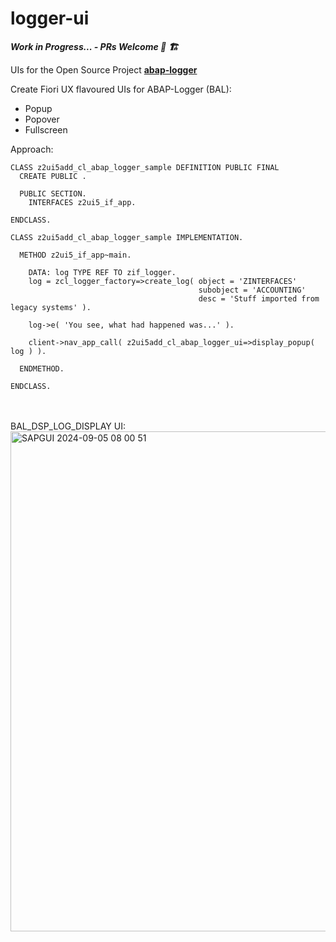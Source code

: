 # logger-ui

___Work in Progress... - PRs Welcome 🚧 🏗️___

UIs for the Open Source Project [**abap-logger**](https://github.com/ABAP-Logger/ABAP-Logger)

Create Fiori UX flavoured UIs for ABAP-Logger (BAL):
* Popup
* Popover
* Fullscreen

Approach:
```abap
CLASS z2ui5add_cl_abap_logger_sample DEFINITION PUBLIC FINAL
  CREATE PUBLIC .

  PUBLIC SECTION.
    INTERFACES z2ui5_if_app.

ENDCLASS.

CLASS z2ui5add_cl_abap_logger_sample IMPLEMENTATION.

  METHOD z2ui5_if_app~main.

    DATA: log TYPE REF TO zif_logger.
    log = zcl_logger_factory=>create_log( object = 'ZINTERFACES'
                                          subobject = 'ACCOUNTING'
                                          desc = 'Stuff imported from legacy systems' ).

    log->e( 'You see, what had happened was...' ).

    client->nav_app_call( z2ui5add_cl_abap_logger_ui=>display_popup( log ) ).

  ENDMETHOD.

ENDCLASS.
```
<br>
<br>
BAL_DSP_LOG_DISPLAY UI:
<br>
  <img width="800" alt="SAPGUI 2024-09-05 08 00 51" src="https://github.com/user-attachments/assets/02c6a23a-e4cc-4439-afa0-7842897c8468">
